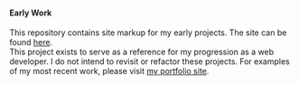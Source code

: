 #### Early Work
  
This repository contains site markup for my early projects. The site can be found [here](https://sarafec.github.io/early-work/).  
This project exists to serve as a reference for my progression as a web developer. I do not intend to revisit or refactor these projects. For examples of my most recent work, please visit [my portfolio site](https://sarafec.github.io/portfolio/). 